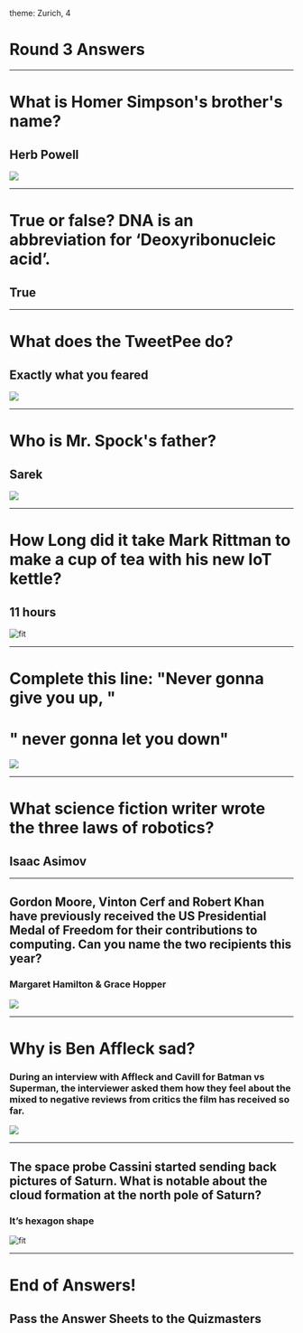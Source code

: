 theme: Zurich, 4

# Round 3 Answers

---

# What is Homer Simpson's brother's name?

## Herb Powell
![](herb.gif)

---

# True or false? DNA is an abbreviation for ‘Deoxyribonucleic acid’.

## True

---

# What does the TweetPee do?

## Exactly what you feared
![](tweetpee.jpg)

---

# Who is Mr. Spock's father?

## Sarek
![](sarek.gif)

---

# How Long did it take Mark Rittman to make a cup of tea with his new IoT kettle?

## 11 hours
![fit](smart-kettle.png)

---

# Complete this line: "Never gonna give you up, "

# " never gonna let you down"
![](rick.gif)

---

# What science fiction writer wrote the three laws of robotics?

## Isaac Asimov

---

## Gordon Moore, Vinton Cerf and Robert Khan have previously received the US Presidential Medal of Freedom for their contributions to computing. Can you name the two recipients this year?

### Margaret Hamilton & Grace Hopper
![](mhh-apollo1.png.jpeg)

---

# Why is Ben Affleck sad?

### During an interview with Affleck and Cavill for Batman vs Superman, the interviewer asked them how they feel about the mixed to negative reviews from critics the film has received so far.
![](sadben.gif)

---

## The space probe Cassini started sending back pictures of Saturn. What is notable about the cloud formation at the north pole of Saturn?

### It’s hexagon shape
![fit](saturn.jpg)



---

# End of Answers!

## Pass the Answer Sheets to the Quizmasters


